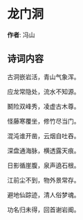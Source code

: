 # 龙门洞

**作者**: 冯山

## 诗词内容

古洞嵌岩活，青山气象浑。

应龙常隐处，流水不知源。

鬭险双峰秀，凌虚古木尊。

怪藤寒覆坐，修竹尽当门。

混沌谁开凿，云烟自吐吞。

深盘通海脉，横透露天痕。

日影循崖腹，泉声遶石根。

江前尘不到，物外景常存。

避地仙踪迹，清人俗梦魂。

功名归未得，回首谢岩阍。

